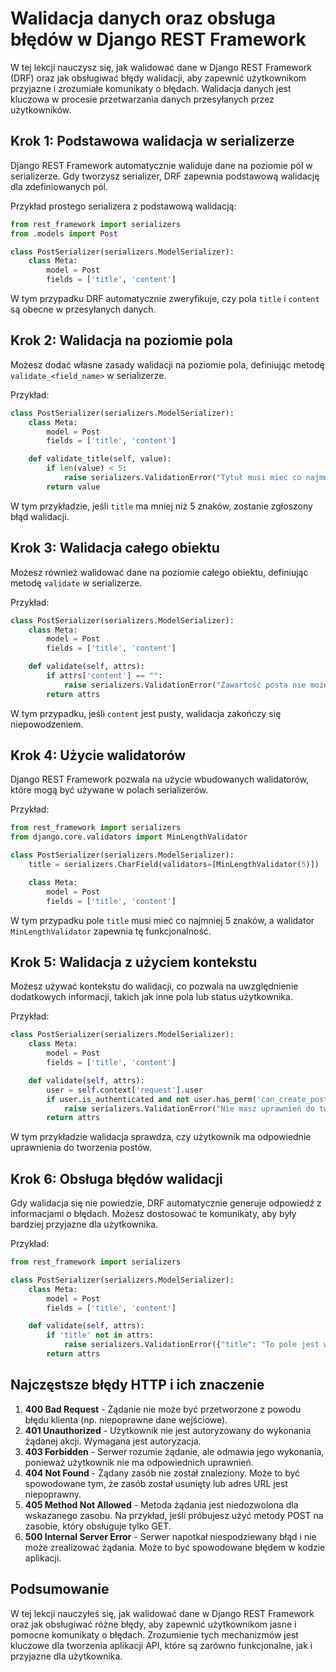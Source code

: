 # Walidacja danych oraz obsługa błędów w Django REST Framework

W tej lekcji nauczysz się, jak walidować dane w Django REST Framework (DRF) oraz jak obsługiwać błędy walidacji, aby zapewnić użytkownikom przyjazne i zrozumiałe komunikaty o błędach. Walidacja danych jest kluczowa w procesie przetwarzania danych przesyłanych przez użytkowników.

## Krok 1: Podstawowa walidacja w serializerze

Django REST Framework automatycznie waliduje dane na poziomie pól w serializerze. Gdy tworzysz serializer, DRF zapewnia podstawową walidację dla zdefiniowanych pól.

Przykład prostego serializera z podstawową walidacją:

```python
from rest_framework import serializers
from .models import Post

class PostSerializer(serializers.ModelSerializer):
    class Meta:
        model = Post
        fields = ['title', 'content']
```

W tym przypadku DRF automatycznie zweryfikuje, czy pola `title` i `content` są obecne w przesyłanych danych.

## Krok 2: Walidacja na poziomie pola

Możesz dodać własne zasady walidacji na poziomie pola, definiując metodę `validate_<field_name>` w serializerze.

Przykład:

```python
class PostSerializer(serializers.ModelSerializer):
    class Meta:
        model = Post
        fields = ['title', 'content']

    def validate_title(self, value):
        if len(value) < 5:
            raise serializers.ValidationError("Tytuł musi mieć co najmniej 5 znaków.")
        return value
```

W tym przykładzie, jeśli `title` ma mniej niż 5 znaków, zostanie zgłoszony błąd walidacji.

## Krok 3: Walidacja całego obiektu

Możesz również walidować dane na poziomie całego obiektu, definiując metodę `validate` w serializerze.

Przykład:

```python
class PostSerializer(serializers.ModelSerializer):
    class Meta:
        model = Post
        fields = ['title', 'content']

    def validate(self, attrs):
        if attrs['content'] == "":
            raise serializers.ValidationError("Zawartość posta nie może być pusta.")
        return attrs
```

W tym przypadku, jeśli `content` jest pusty, walidacja zakończy się niepowodzeniem.

## Krok 4: Użycie walidatorów

Django REST Framework pozwala na użycie wbudowanych walidatorów, które mogą być używane w polach serializerów.

Przykład:

```python
from rest_framework import serializers
from django.core.validators import MinLengthValidator

class PostSerializer(serializers.ModelSerializer):
    title = serializers.CharField(validators=[MinLengthValidator(5)])

    class Meta:
        model = Post
        fields = ['title', 'content']
```

W tym przypadku pole `title` musi mieć co najmniej 5 znaków, a walidator `MinLengthValidator` zapewnia tę funkcjonalność.

## Krok 5: Walidacja z użyciem kontekstu

Możesz używać kontekstu do walidacji, co pozwala na uwzględnienie dodatkowych informacji, takich jak inne pola lub status użytkownika.

Przykład:

```python
class PostSerializer(serializers.ModelSerializer):
    class Meta:
        model = Post
        fields = ['title', 'content']

    def validate(self, attrs):
        user = self.context['request'].user
        if user.is_authenticated and not user.has_perm('can_create_post'):
            raise serializers.ValidationError("Nie masz uprawnień do tworzenia postów.")
        return attrs
```

W tym przykładzie walidacja sprawdza, czy użytkownik ma odpowiednie uprawnienia do tworzenia postów.

## Krok 6: Obsługa błędów walidacji

Gdy walidacja się nie powiedzie, DRF automatycznie generuje odpowiedź z informacjami o błędach. Możesz dostosować te komunikaty, aby były bardziej przyjazne dla użytkownika.

Przykład:

```python
from rest_framework import serializers

class PostSerializer(serializers.ModelSerializer):
    class Meta:
        model = Post
        fields = ['title', 'content']

    def validate(self, attrs):
        if 'title' not in attrs:
            raise serializers.ValidationError({"title": "To pole jest wymagane."})
        return attrs
```

## Najczęstsze błędy HTTP i ich znaczenie

1. **400 Bad Request** - Żądanie nie może być przetworzone z powodu błędu klienta (np. niepoprawne dane wejściowe).
2. **401 Unauthorized** - Użytkownik nie jest autoryzowany do wykonania żądanej akcji. Wymagana jest autoryzacja.
3. **403 Forbidden** - Serwer rozumie żądanie, ale odmawia jego wykonania, ponieważ użytkownik nie ma odpowiednich uprawnień.
4. **404 Not Found** - Żądany zasób nie został znaleziony. Może to być spowodowane tym, że zasób został usunięty lub adres URL jest niepoprawny.
5. **405 Method Not Allowed** - Metoda żądania jest niedozwolona dla wskazanego zasobu. Na przykład, jeśli próbujesz użyć metody POST na zasobie, który obsługuje tylko GET.
6. **500 Internal Server Error** - Serwer napotkał niespodziewany błąd i nie może zrealizować żądania. Może to być spowodowane błędem w kodzie aplikacji.

## Podsumowanie

W tej lekcji nauczyłeś się, jak walidować dane w Django REST Framework oraz jak obsługiwać różne błędy, aby zapewnić użytkownikom jasne i pomocne komunikaty o błędach. Zrozumienie tych mechanizmów jest kluczowe dla tworzenia aplikacji API, które są zarówno funkcjonalne, jak i przyjazne dla użytkownika.
